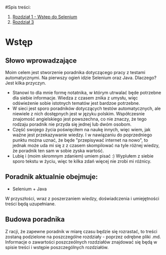 #Spis treści:

1. [Rozdział 1 - Wstęp do Selenium](Wprowadzenie_do_TA.md) 
2. [Rozdział 3](rozdzial-3.md)


# Wstęp
## Słowo wprowadzające

Moim celem jest stworzenie poradnika dotyczącego pracy z testami automatycznymi. Na pierwszy ogień idzie Selenium oraz Java. Dlaczego? Jest kilka przyczyn.

* Stanowi to dla mnie formę notatnika, w którym utrwalać będe potrzebne dla siebie informacje. Wiedza z czasem znika z umysłu, więc odświeżenie sobie istotnych tematów jest bardzoe potrzebne.
* W sieci jest sporo poradników dotyczących testów automatycznych, ale niewiele z nich dostępnych jest w języku polskim. Współczesnie znajomość angielskiego jest powszechna, co nie znaczy, że tego rodzaju poradnik nie przyda się jednej lub dwóm osobom.
* Część swojego życia poświęciłem na naukę innych, więc wiem, jak ważne jest przekazywanie wiedzy. I w nawiązaniu do poprzedniego punktu można uznać, że będe "przepisywać internet na nowo", to jednak może uda mi się z z czasem skompilować na tyle różnej wiedzy, że poradnik ten sam w sobie zyska wartość.
* Lubię i (moim skromnym zdaniem) umiem pisać :) Wyplułem z siebie sporo tekstu w życiu, więc te kilka zdań więcej nie zrobi mi różnicy. 

## Poradnik aktualnie obejmuje: 

* Selenium + Java

W przyszłości, wraz z poszerzaniem wiedzy, doświadczenia i umiejętności treści będą uzupełniane.

## Budowa poradnika

Z racji, że zapewne poradnik w miarę czasu będzie się rozrastać, to treści zostaną podzielone na poszczególne rozdziały - poprzez odrębne pliki .md. Informacje o zawartości poszczeólnych rozdziałów znajdować się będą w spisie treści i wstępie poszczególnych rozdziałów. 
